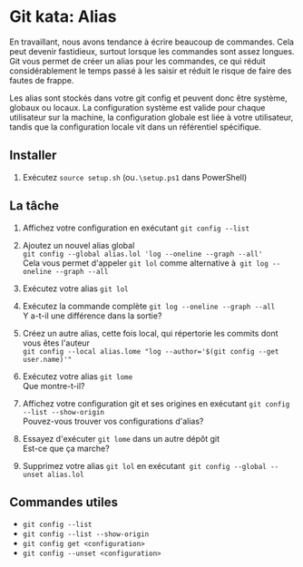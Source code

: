 # Git kata: Alias

En travaillant, nous avons tendance à écrire beaucoup de commandes. Cela peut devenir fastidieux, surtout lorsque les commandes sont assez longues. Git vous permet de créer un alias pour les commandes, ce qui réduit considérablement le temps passé à les saisir et réduit le risque de faire des fautes de frappe.

Les alias sont stockés dans votre git config et peuvent donc être système, globaux ou locaux. La configuration système est valide pour chaque utilisateur sur la machine, la configuration globale est liée à votre utilisateur, tandis que la configuration locale vit dans un référentiel spécifique.

## Installer

1. Exécutez `source setup.sh` (ou`.\setup.ps1` dans PowerShell)

## La tâche

1. Affichez votre configuration en exécutant `git config --list`

2. Ajoutez un nouvel alias global \
 `git config --global alias.lol 'log --oneline --graph --all'` \
 Cela vous permet d'appeler `git lol` comme alternative à` git log --oneline --graph --all`

3. Exécutez votre alias `git lol`

4. Exécutez la commande complète `git log --oneline --graph --all` \
Y a-t-il une différence dans la sortie?

5. Créez un autre alias, cette fois local, qui répertorie les commits dont vous êtes l'auteur \
`git config --local alias.lome "log --author='$(git config --get user.name)'"`

6. Exécutez votre alias `git lome` \
 Que montre-t-il?

7. Affichez votre configuration git et ses origines en exécutant `git config --list --show-origin` \
 Pouvez-vous trouver vos configurations d'alias?

8. Essayez d'exécuter `git lome` dans un autre dépôt git \
 Est-ce que ça marche?

9. Supprimez votre alias `git lol` en exécutant` git config --global --unset alias.lol`

## Commandes utiles

- `git config --list`
- `git config --list --show-origin`
- `git config get <configuration>`
- `git config --unset <configuration>`
